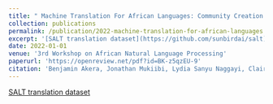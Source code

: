 ```yaml
---
title: " Machine Translation For African Languages: Community Creation Of Datasets And Models In Uganda"
collection: publications
permalink: /publication/2022-machine-translation-for-african-languages
excerpt: '[SALT translation dataset](https://github.com/sunbirdai/salt)'
date: 2022-01-01
venue: '3rd Workshop on African Natural Language Processing'
paperurl: 'https://openreview.net/pdf?id=BK-z5qzEU-9'
citation: 'Benjamin Akera, Jonathan Mukiibi, Lydia Sanyu Naggayi, Claire Babirye, Isaac Owomugisha, Solomon Nsumba, Joyce Nakatumba-Nabende, Engineer Bainomugisha, Ernest Mwebaze, John Quinn'
---
```

[SALT translation dataset](https://github.com/sunbirdai/salt)